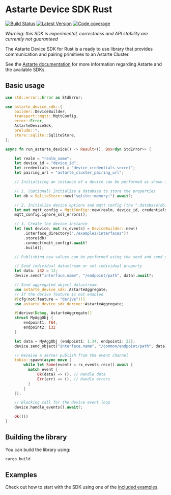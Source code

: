 <!--
Copyright 2021,2022 SECO Mind Srl

SPDX-License-Identifier: Apache-2.0
-->

# Astarte Device SDK Rust &emsp;

[![Build Status]][actions] [![Latest Version]][crates.io] [![Code coverage]][codecov]

[Build Status]: https://img.shields.io/github/actions/workflow/status/astarte-platform/astarte-device-sdk-rust/check.yaml?branch=master
[actions]: https://github.com/astarte-platform/astarte-device-sdk-rust/actions/workflows/check.yaml?query=branch%3Amaster
[Latest Version]: https://img.shields.io/crates/v/astarte-device-sdk.svg
[crates.io]: https://crates.io/crates/astarte-device-sdk
[Code coverage]: https://codecov.io/gh/astarte-platform/astarte-device-sdk-rust/branch/master/graph/badge.svg
[codecov]: https://codecov.io/gh/astarte-platform/astarte-device-sdk-rust

*Warning: this SDK is experimental, correctness and API stability are currently not guaranteed*

The Astarte Device SDK for Rust is a ready to use library that provides communication and
pairing primitives to an Astarte Cluster.

See the [Astarte documentation](https://docs.astarte-platform.org/latest/001-intro_user.html)
for more information regarding Astarte and the available SDKs.

## Basic usage

```rust
use std::error::Error as StdError;

use astarte_device_sdk::{
    builder::DeviceBuilder,
    transport::mqtt::MqttConfig,
    error::Error,
    AstarteDeviceSdk,
    prelude::*,
    store::sqlite::SqliteStore,
};

async fn run_astarte_device() -> Result<(), Box<dyn StdError>> {

    let realm = "realm_name";
    let device_id = "device_id";
    let credentials_secret = "device_credentials_secret";
    let pairing_url = "astarte_cluster_pairing_url";

    // Initializing an instance of a device can be performed as shown in the following three steps.

    // 1. (optional) Initialize a database to store the properties
    let db = SqliteStore::new("sqlite::memory:").await?;

    // 2. Initialize device options and mqtt config (the ".database(db)" is not needed if 1 was skipped)
    let mut mqtt_config = MqttConfig::new(realm, device_id, credentials_secret, pairing_url);
    mqtt_config.ignore_ssl_errors();

    // 3. Create the device instance
    let (mut device, mut rx_events) = DeviceBuilder::new()
        .interface_directory("./examples/interfaces")?
        .store(db)
        .connect(mqtt_config).await?
        .build();

    // Publishing new values can be performed using the send and send_object functions.

    // Send individual datastream or set individual property
    let data: i32 = 12;
    device.send("interface.name", "/endpoint/path", data).await?;

    // Send aggregated object datastream
    use astarte_device_sdk::AstarteAggregate;
    // If the derive feature is not enabled
    #[cfg(not(feature = "derive"))]
    use astarte_device_sdk_derive::AstarteAggregate;

    #[derive(Debug, AstarteAggregate)]
    struct MyAggObj {
        endpoint1: f64,
        endpoint2: i32
    }

    let data = MyAggObj {endpoint1: 1.34, endpoint2: 22};
    device.send_object("interface.name", "/common/endpoint/path", data).await?;

    // Receive a server publish from the event channel
    tokio::spawn(async move {
        while let Some(event) = rx_events.recv().await {
          match event {
              Ok(data) => (), // Handle data
              Err(err) => (), // Handle errors
          }
        }
    });

    // Blocking call for the device event loop
    device.handle_events().await?;

    Ok(())
}
```

## Building the library

You can build the library using:
```sh
cargo build
```

## Examples

Check out how to start with the SDK using one of the [included examples](./examples/README.md).
